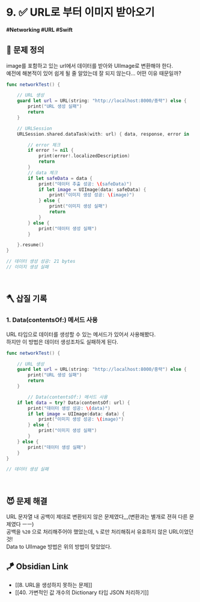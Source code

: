 # 9. ✅ URL로 부터 이미지 받아오기

#### #Networking #URL #Swift 

## 🤔 문제 정의
image를 포함하고 있는 url에서 데이터를 받아와 UIImage로 변환해야 한다.   
예전에 해본적이 있어 쉽게 될 줄 알았는데 잘 되지 않는다... 어떤 이유 때문일까?

~~~swift
func networkTest() {

    // URL 생성
    guard let url = URL(string: "http://localhost:8000/중략") else {
        print("URL 생성 실패")
        return
    }

    // URLSession
    URLSession.shared.dataTask(with: url) { data, response, error in

        // error 체크
        if error != nil {
            print(error!.localizedDescription)
            return
        }
        // data 체크
        if let safeData = data {
            print("데이터 추출 성공: \(safeData)")
            if let image = UIImage(data: safeData) {
                print("이미지 생성 성공: \(image)")
            } else {
                print("이미지 생성 실패")
                return
            }
        } else {
            print("데이터 생성 실패")
        }

    }.resume()
}

// 데이터 생성 성공: 21 bytes
// 이미지 생성 실패
~~~

<br>

## 🪓 삽질 기록

### 1. Data(contentsOf:) 메서드 사용
URL 타입으로 데이터를 생성할 수 있는 메서드가 있어서 사용해봤다.   
하지만 이 방법은 데이터 생성조차도 실패하게 된다.

~~~swift
func networkTest() {

    // URL 생성
    guard let url = URL(string: "http://localhost:8000/중략") else {
        print("URL 생성 실패")
        return
    }

        // Data(contentsOf:) 메서드 사용
    if let data = try? Data(contentsOf: url) {
        print("데이터 생성 성공: \(data)")
        if let image = UIImage(data: data) {
            print("이미지 생성 성공: \(image)")
        } else {
            print("이미지 생성 실패")
        }
    } else {
        print("데이터 생성 실패")
    }
}

// 데이터 생성 실패
~~~

<br>

## 😈 문제 해결

URL 문자열 내 공백이 제대로 변환되지 않은 문제였다,,,(변환과는 별개로 젼혀 다른 문제였다 ㅡㅡ)   
공백을 `%20` 으로 처리해주어야 했었는데, `%` 로만 처리해줘서 유효하지 않은 URL이었던 것!   
Data to UIImage 방법은 위의 방법이 맞았었다.


## 🪁 Obsidian Link
- [[8. URL을 생성하지 못하는 문제]]
- [[40. 가변적인 값 개수의 Dictionary 타입 JSON 처리하기]]